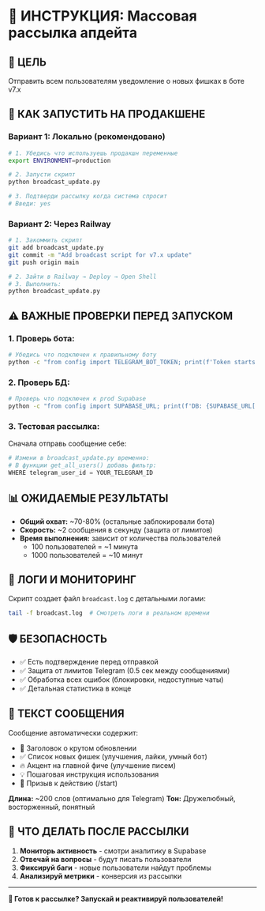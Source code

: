 # 📢 ИНСТРУКЦИЯ: Массовая рассылка апдейта

## 🎯 ЦЕЛЬ
Отправить всем пользователям уведомление о новых фишках в боте v7.x

## 🚀 КАК ЗАПУСТИТЬ НА ПРОДАКШЕНЕ

### **Вариант 1: Локально (рекомендовано)**
```bash
# 1. Убедись что используешь продакшн переменные
export ENVIRONMENT=production

# 2. Запусти скрипт
python broadcast_update.py

# 3. Подтверди рассылку когда система спросит
# Введи: yes
```

### **Вариант 2: Через Railway**
```bash
# 1. Закоммить скрипт
git add broadcast_update.py
git commit -m "Add broadcast script for v7.x update"
git push origin main

# 2. Зайти в Railway → Deploy → Open Shell
# 3. Выполнить:
python broadcast_update.py
```

## ⚠️ ВАЖНЫЕ ПРОВЕРКИ ПЕРЕД ЗАПУСКОМ

### **1. Проверь бота:**
```bash
# Убедись что подключен к правильному боту
python -c "from config import TELEGRAM_BOT_TOKEN; print(f'Token starts with: {TELEGRAM_BOT_TOKEN[:20]}...')"
```

### **2. Проверь БД:**
```bash
# Проверь что подключен к prod Supabase
python -c "from config import SUPABASE_URL; print(f'DB: {SUPABASE_URL[:30]}...')"
```

### **3. Тестовая рассылка:**
Сначала отправь сообщение себе:
```python
# Измени в broadcast_update.py временно:
# В функции get_all_users() добавь фильтр:
WHERE telegram_user_id = YOUR_TELEGRAM_ID
```

## 📊 ОЖИДАЕМЫЕ РЕЗУЛЬТАТЫ

- **Общий охват:** ~70-80% (остальные заблокировали бота)
- **Скорость:** ~2 сообщения в секунду (защита от лимитов)
- **Время выполнения:** зависит от количества пользователей
  - 100 пользователей = ~1 минута
  - 1000 пользователей = ~10 минут

## 📝 ЛОГИ И МОНИТОРИНГ

Скрипт создает файл `broadcast.log` с детальными логами:
```bash
tail -f broadcast.log  # Смотреть логи в реальном времени
```

## 🛡️ БЕЗОПАСНОСТЬ

- ✅ Есть подтверждение перед отправкой
- ✅ Защита от лимитов Telegram (0.5 сек между сообщениями)
- ✅ Обработка всех ошибок (блокировки, недоступные чаты)
- ✅ Детальная статистика в конце

## 📱 ТЕКСТ СООБЩЕНИЯ

Сообщение автоматически содержит:
- 🎉 Заголовок о крутом обновлении
- ✅ Список новых фишек (улучшения, лайки, умный бот)
- 🔥 Акцент на главной фиче (улучшение писем)
- 💡 Пошаговая инструкция использования
- 🚀 Призыв к действию (/start)

**Длина:** ~200 слов (оптимально для Telegram)
**Тон:** Дружелюбный, восторженный, понятный

## 🔄 ЧТО ДЕЛАТЬ ПОСЛЕ РАССЫЛКИ

1. **Мониторь активность** - смотри аналитику в Supabase
2. **Отвечай на вопросы** - будут писать пользователи
3. **Фиксируй баги** - новые пользователи найдут проблемы
4. **Анализируй метрики** - конверсия из рассылки

---

**🎯 Готов к рассылке? Запускай и реактивируй пользователей!**